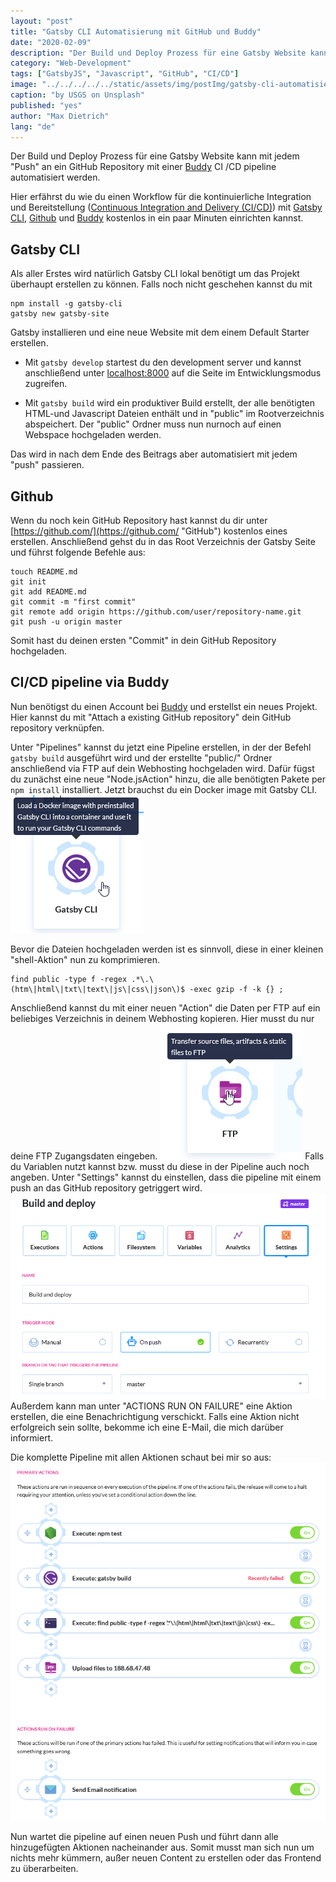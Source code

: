 ```yaml
---
layout: "post"
title: "Gatsby CLI Automatisierung mit GitHub und Buddy"
date: "2020-02-09"
description: "Der Build und Deploy Prozess für eine Gatsby Website kann mit jedem Push an ein GitHub Repository mit einer Buddy CI /CD pipeline automatisiert werden."
category: "Web-Development"
tags: ["GatsbyJS", "Javascript", "GitHub", "CI/CD"]
image: "../../../../../static/assets/img/postImg/gatsby-cli-automatisierung-mit-buddy.jpg"
caption: "by USGS on Unsplash"
published: "yes"
author: "Max Dietrich"
lang: "de"
---
```


Der Build und Deploy Prozess für eine Gatsby Website kann mit jedem "Push" an ein GitHub Repository mit einer [Buddy](https://buddy.works/ "Buddy") CI /CD pipeline automatisiert werden. 

Hier erfährst du wie du einen Workflow für die kontinuierliche Integration und Bereitstellung ([Continuous Integration and Delivery (CI/CD)](https://de.wikipedia.org/wiki/Kontinuierliche_Integration "Continuous Integration and Delivery (CI/CD)")) mit [Gatsby CLI](https://www.gatsbyjs.org/ "Gatsby CLI"), [Github](https://github.com/ "Github") und [Buddy](https://buddy.works/ "Buddy") kostenlos in ein paar Minuten einrichten kannst.

## Gatsby CLI
Als aller Erstes wird natürlich Gatsby CLI lokal benötigt um das Projekt überhaupt erstellen zu können. Falls noch nicht geschehen kannst du mit
```shell
npm install -g gatsby-cli
gatsby new gatsby-site
```
Gatsby installieren und eine neue Website mit dem einem Default Starter erstellen.
+ Mit ```gatsby develop``` startest du den development server und kannst anschließend unter [localhost:8000](localhost:8000) auf die Seite im Entwicklungsmodus zugreifen. 

+ Mit ```gatsby build``` wird ein produktiver Build erstellt, der alle benötigten HTML-und Javascript Dateien enthält und in "public" im Rootverzeichnis abspeichert. Der "public" Ordner muss nun nurnoch auf einen Webspace hochgeladen werden.

Das wird in nach dem Ende des Beitrags aber automatisiert mit jedem "push" passieren.

## Github

Wenn du noch kein GitHub Repository hast kannst du dir unter [https://github.com/](https://github.com/ "GitHub") kostenlos eines erstellen.
Anschließend gehst du in das Root Verzeichnis der Gatsby Seite und führst folgende Befehle aus:
```shell
touch README.md
git init
git add README.md
git commit -m "first commit"
git remote add origin https://github.com/user/repository-name.git
git push -u origin master
```
Somit hast du deinen ersten "Commit" in dein GitHub Repository hochgeladen.

## CI/CD pipeline via Buddy

Nun benötigst du einen Account bei [Buddy](https://buddy.works/ "Buddy") und erstellst ein neues Projekt.
Hier kannst du mit "Attach a existing GitHub repository" dein GitHub repository verknüpfen.

Unter "Pipelines" kannst du jetzt eine Pipeline erstellen, in der der Befehl `gatsby build` ausgeführt wird und der erstellte "public/" Ordner anschließend via FTP auf dein Webhosting hochgeladen wird.
Dafür fügst du zunächst eine neue "Node.jsAction" hinzu, die alle benötigten Pakete per `npm install` installiert.
Jetzt brauchst du ein Docker image mit Gatsby CLI.
![Gatsby Docker image laden](buddy_add_gatsby.png)

Bevor die Dateien hochgeladen werden ist es sinnvoll, diese in einer kleinen "shell-Aktion" nun zu komprimieren.
```shell
find public -type f -regex .*\.\(htm\|html\|txt\|text\|js\|css\|json\)$ -exec gzip -f -k {} ;
```
Anschließend kannst du mit einer neuen "Action" die Daten per FTP auf ein beliebiges Verzeichnis in deinem Webhosting kopieren.
Hier musst du nur deine FTP Zugangsdaten eingeben.
![Dateitransfer per FTP](buddy_ftp.png)
Falls du Variablen nutzt kannst bzw. musst du diese in der Pipeline auch noch angeben.
Unter "Settings" kannst du einstellen, dass die pipeline mit einem push an das GitHub repository getriggert wird.
![Buddy Settings](buddy_settings.png)
Außerdem kann man unter "ACTIONS RUN ON FAILURE" eine Aktion erstellen, die eine Benachrichtigung verschickt.
Falls eine Aktion nicht erfolgreich sein sollte, bekomme ich eine E-Mail, die mich darüber informiert.

Die komplette Pipeline mit allen Aktionen schaut bei mir so aus:
![Buddy Pipeline Übersicht](buddy_pipeline_overview.png)

Nun wartet die pipeline auf einen neuen Push und führt dann alle hinzugefügten Aktionen nacheinander aus.
Somit musst man sich nun um nichts mehr kümmern, außer neuen Content zu erstellen oder das Frontend zu überarbeiten.
